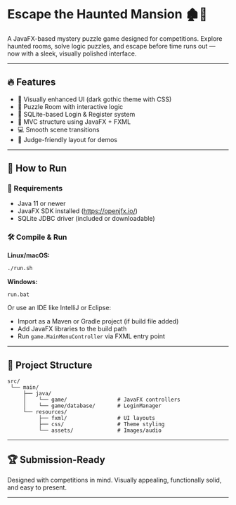 
# Escape the Haunted Mansion 🏚️👻

A JavaFX-based mystery puzzle game designed for competitions. Explore haunted rooms, solve logic puzzles, and escape before time runs out — now with a sleek, visually polished interface.

---

## 🔥 Features

- 🎨 Visually enhanced UI (dark gothic theme with CSS)
- 🧩 Puzzle Room with interactive logic
- 👤 SQLite-based Login & Register system
- 📁 MVC structure using JavaFX + FXML
- 💻 Smooth scene transitions
- 🧪 Judge-friendly layout for demos

---

## 🚀 How to Run

### 🔧 Requirements
- Java 11 or newer
- JavaFX SDK installed (https://openjfx.io/)
- SQLite JDBC driver (included or downloadable)

### 🛠 Compile & Run

**Linux/macOS:**
```bash
./run.sh
```

**Windows:**
```bash
run.bat
```

Or use an IDE like IntelliJ or Eclipse:
- Import as a Maven or Gradle project (if build file added)
- Add JavaFX libraries to the build path
- Run `game.MainMenuController` via FXML entry point

---

## 📁 Project Structure
```
src/
 └── main/
     ├── java/
     │    └── game/                # JavaFX controllers
     │    └── game/database/       # LoginManager
     └── resources/
          ├── fxml/                # UI layouts
          ├── css/                 # Theme styling
          └── assets/              # Images/audio
```

---

## 🏆 Submission-Ready
Designed with competitions in mind. Visually appealing, functionally solid, and easy to present.

---
